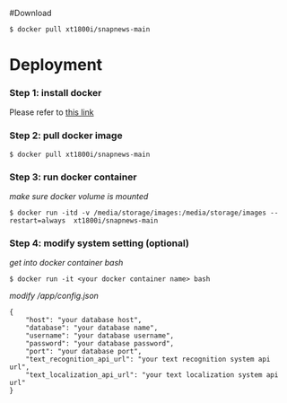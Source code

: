 

#Download
````
$ docker pull xt1800i/snapnews-main
````


# Deployment

### Step 1: install docker
Please refer to  [this link](https://www.linode.com/docs/applications/containers/install-docker-ce-ubuntu-1804/)


### Step 2: pull docker image
````
$ docker pull xt1800i/snapnews-main
````
### Step 3: run docker container
*make sure docker volume is mounted*
````
$ docker run -itd -v /media/storage/images:/media/storage/images --restart=always  xt1800i/snapnews-main
````

### Step 4: modify system setting (optional)
*get into docker container bash*
````
$ docker run -it <your docker container name> bash
````
*modify /app/config.json*
````
{
    "host": "your database host",
    "database": "your database name",
    "username": "your database username",
    "password": "your database password",
    "port": "your database port",
    "text_recognition_api_url": "your text recognition system api url",
    "text_localization_api_url": "your text localization system api url"
}
````



